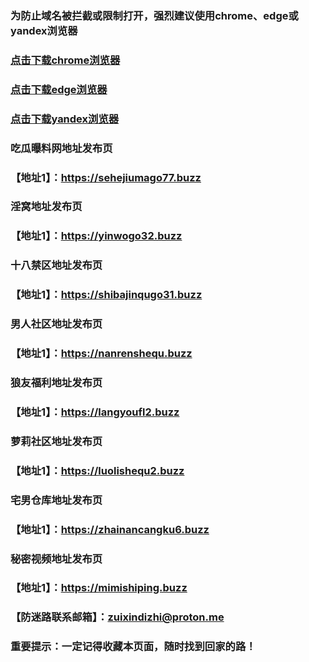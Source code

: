 ### 为防止域名被拦截或限制打开，强烈建议使用chrome、edge或yandex浏览器

### [点击下载chrome浏览器](https://www.google.cn/chrome)
### [点击下载edge浏览器](https://www.microsoft.com/zh-cn/edge/download)
### [点击下载yandex浏览器](https://browser.yandex.com/)

### 吃瓜曝料网地址发布页
### 【地址1】：https://sehejiumago77.buzz

### 淫窝地址发布页
### 【地址1】：https://yinwogo32.buzz

### 十八禁区地址发布页
### 【地址1】：https://shibajinqugo31.buzz

### 男人社区地址发布页
### 【地址1】：https://nanrenshequ.buzz

### 狼友福利地址发布页
### 【地址1】：https://langyoufl2.buzz

### 萝莉社区地址发布页
### 【地址1】：https://luolishequ2.buzz

### 宅男仓库地址发布页
### 【地址1】：https://zhainancangku6.buzz

### 秘密视频地址发布页
### 【地址1】：https://mimishiping.buzz

### 【防迷路联系邮箱】：zuixindizhi@proton.me

### 重要提示：一定记得收藏本页面，随时找到回家的路！
